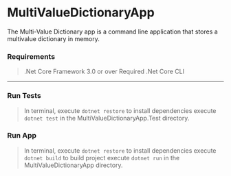 # MultiValueDictionaryApp
The Multi-Value Dictionary app is a command line application that stores a multivalue dictionary in memory.

### **Requirements**

> .Net Core Framework 3.0 or over Required
> .Net Core CLI
> 

*** 

### **Run Tests**

> In terminal, 
> execute `dotnet restore` to install dependencies
> execute `dotnet test` in the MultiValueDictionaryApp.Test directory.

### **Run App**

> In terminal, 
> execute `dotnet restore` to install dependencies
> execute `dotnet build` to build project
> execute `dotnet run` in the MultiValueDictionaryApp directory.
